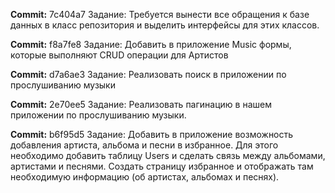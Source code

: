 **Commit:** 7c404a7
Задание: Требуется вынести все обращения к базе данных в класс репозитория и выделить интерфейсы для этих классов.

**Commit:** f8a7fe8
Задание: Добавить в приложение Music формы, которые выполняют CRUD операции для Артистов

**Commit:** d7a6ae3
Задание: Реализовать поиск в приложении по прослушиванию музыки

**Commit:** 2e70ee5
Задание: Реализовать пагинацию в нашем приложении по прослушиванию музыки.

**Commit:** b6f95d5
Задание: Добавить в приложение возможность добавления артиста, альбома и песни в избранное. Для этого необходимо
добавить таблицу Users и сделать связь между альбомами, артистами и песнями.
Создать страницу избранное и отображать там необходимую информацию (об артистах, альбомах и песнях).
